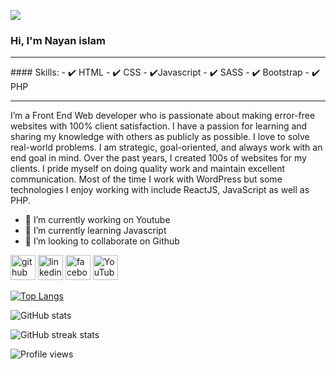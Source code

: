 
![](https://media-exp1.licdn.com/dms/image/C4E16AQGooo8_Dm-gnQ/profile-displaybackgroundimage-shrink_350_1400/0/1634403607388?e=1640217600&v=beta&t=7qJNPx-FDwSAQnj0s8FhDCaoK3KX6-st_CY0zXJEacY)

### Hi, I'm Nayan islam
<hr>
#### Skills:
- ✔️ HTML
- ✔️ CSS
- ✔️Javascript
- ✔️ SASS
- ✔️ Bootstrap
- ✔️ PHP
 <hr>
I’m a Front End Web developer who is passionate about making error-free websites with 100% client satisfaction. I have a passion for learning and sharing my knowledge with others as publicly as possible. I love to solve real-world problems. I am strategic, goal-oriented, and always work with an end goal in mind. Over the past years, I created 100s of websites for my clients. I pride myself on doing quality work and maintain excellent communication. Most of the time I work with WordPress but some technologies I enjoy working with include ReactJS, JavaScript as well as PHP.


- 🔭 I’m currently working on Youtube 
- 🌱 I’m currently learning Javascript 
- 👯 I’m looking to collaborate on Github 


[<img src='https://cdn.jsdelivr.net/npm/simple-icons@3.0.1/icons/github.svg' alt='github' height='40'>](https://github.com/nayan369)  [<img src='https://cdn.jsdelivr.net/npm/simple-icons@3.0.1/icons/linkedin.svg' alt='linkedin' height='40'>](https://www.linkedin.com/in/https://www.linkedin.com/in/nayan369//)  [<img src='https://cdn.jsdelivr.net/npm/simple-icons@3.0.1/icons/facebook.svg' alt='facebook' height='40'>](https://www.facebook.com/https://www.facebook.com/nayan936/https://www.facebook.com/nayan936/)  [<img src='https://cdn.jsdelivr.net/npm/simple-icons@3.0.1/icons/youtube.svg' alt='YouTube' height='40'>](https://www.youtube.com/channel/https://www.youtube.com/channel/UCrgyWJ1HJPkDr4BS7oyzhiw)  

[![Top Langs](https://github-readme-stats.vercel.app/api/top-langs/?username=nayan369)](https://github.com/anuraghazra/github-readme-stats)

![GitHub stats](https://github-readme-stats.vercel.app/api?username=nayan369&show_icons=true)  

![GitHub streak stats](https://github-readme-streak-stats.herokuapp.com/?user=nayan369)  

![Profile views](https://gpvc.arturio.dev/nayan369)  

